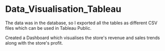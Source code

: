 # Data_Visualisation_Tableau
The data was in the database, so I exported all the tables as different CSV files which can be used in Tableau Public.

Created a Dashboard which visualises the store's revenue and sales trends along with the store's profit.
